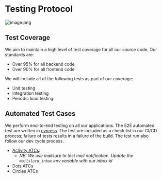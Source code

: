 # Testing Protocol

![image.png](https://storage.googleapis.com/slite-api-files-production/files/464978cc-fcfe-42a9-81c7-31f435bc8d4d/image.png)

## Test Coverage

We aim to maintain a high level of test coverage for all our source code. Our standards are:

* Over 95% for all backend code
* Over 90% for all frontend code

We will include all of the following tests as part of our coverage:

* Unit testing
* Integration testing
* Periodic load testing

## Automated Test Cases

We perform end-to-end testing on all our applications. The E2E automated test are written in [cypress](https://www.cypress.io/). The test are included as a check list in our CI/CD process; failure of tests results in a failure of the build. The test run also follow our dev cycle process.

* [Activity ATCs](https://github.com/hikaya-io/cypress-tests-activity):
  * _NB: We use mailsurp to test mail notification. Update the `mailslurp_inbox` env variable with our inbox id_
* Dots ATCs
* Circles ATCs

